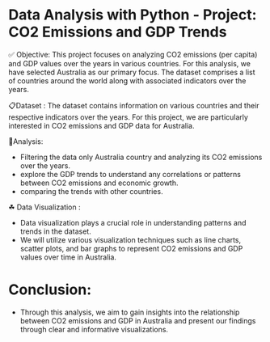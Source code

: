 # Data Analysis with Python - Project: CO2 Emissions and GDP Trends

✅ Objective: 
This project focuses on analyzing CO2 emissions (per capita) and GDP values over the years in various countries. For   this analysis, we have selected Australia as our primary focus. The dataset comprises a list of countries around the world along with associated indicators over the years.

📋Dataset : The dataset contains information on various countries and their respective indicators over the years. For this project, we are particularly interested in CO2 emissions and GDP data for Australia.

🌱Analysis:
* Filtering the data only Australia country and analyzing its CO2 emissions over the years. 
* explore the GDP trends to understand any correlations or patterns between CO2 emissions and economic growth.
* comparing the trends with other countries.

☘ Data Visualization : 
* Data visualization plays a crucial role in understanding patterns and trends in the dataset.
* We will utilize various visualization techniques such as line charts, scatter plots, and bar graphs to represent CO2 emissions and GDP values over time in Australia.

# Conclusion:
* Through this analysis, we aim to gain insights into the relationship between CO2 emissions and GDP in Australia and present our findings through clear and informative 
  visualizations.
